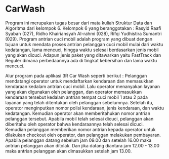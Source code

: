 # CarWash
Program ini merupakan tugas besar dari mata kuliah Struktur Data dan Algoritma dari kelompok 6.
Kelompok 6 yang beranggotakan : Rasyid Raafi Syaban (027), Ridho Khairiansyah Al-rahmi (028), Rifqi Yudhistira Sumantri (029).
Program antrian cuci mobil adalah program yang dibuat dengan tujuan untuk mendata proses antrian pelanggan cuci mobil mulai dari waktu kedatangan, lama mencuci, hingga waktu selesai berdasarkan jenis mobil yang akan dicuci. Adapun jenis paket yang ditawarkan yaitu FastTrack dan Reguler dimana perbedaannya ada di tingkat kebersihan dan lama waktu mencuci.

Alur program pada aplikasi 3R Car Wash seperti berikut :
Pelanggan mendatangi operator untuk mendaftarkan kendaraan dan memasukkan kendaraan kedalam antrian cuci mobil. Lalu operator menanyakan layanan yang akan digunakan oleh pelanggan, dan operator memasukkan kendaraan tersebut kedalam antrian tempat cuci mobil 1 atau 2 pada layanan yang telah ditentukan oleh pelanggan sebelumnya. Setelah itu, operator menginputkan nomor polisi kendaraan, jenis kendaraan, dan waktu kedatangan. Kemudian operator akan memberitahukan nomor antrian pelanggan tersebut.
Apabila mobil telah selesai dicuci, pelanggan akan diberitahu oleh operator bahwa kendaraannya telah selesai dicuci. Kemudian pelanggan memberikan nomor antrian kepada operator untuk dilakukan checkout oleh operator, dan pelanggan melakukan pembayaran.
Apabila pelanggan datang sebelum jam 09.00 dan setelah 16.00 maka antrian pelanggan akan ditolak. Dan jika datang diantara jam 12.00 - 13.00
maka antrian pelanggan akan dimasukkan setelah jam 13.00.
